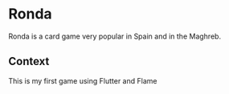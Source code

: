 # Ronda

Ronda is a card game very popular in Spain and in the Maghreb.

## Context

This is my first game using Flutter and Flame
